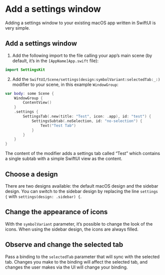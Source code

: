 # Add a settings window

Adding a settings window to your existing macOS app written in SwiftUI is very simple.

## Add a settings window
1. Add the following import to the file calling your app’s main scene (by default, it’s in the `[AppName]App.swift` file):
```swift
import SettingsKit
```
2. Add the ``SwiftUI/Scene/settings(design:symbolVariant:selectedTab:_:)`` modifier to your scene, in this example `WindowGroup`:
```swift
var body: some Scene {
    WindowGroup {
        ContentView()
    }
    .settings {
        SettingsTab(.new(title: "Test", icon: .app), id: "test") {
            SettingsSubtab(.noSelection, id: "no-selection") {
                Text("Test Tab")
            }
        }
    }
}
```
The content of the modifier adds a settings tab called “Test” which contains a single subtab with a simple SwiftUI view as the content.

## Choose a design
There are two designs available: the default macOS design and the sidebar design. You can switch to the sidebar design by replacing the line `settings {` with `settings(design: .sidebar) {`.

## Change the appearance of icons
With the `symbolVariant` parameter, it’s possible to change the look of the icons. When using the sidebar design, the icons are always filled.

## Observe and change the selected tab
Pass a binding to the `selectedTab` parameter that will sync with the selected tab. Changes you make to the binding will affect the selected tab, and changes the user makes via the UI will change your binding.
